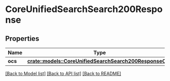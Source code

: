 # CoreUnifiedSearchSearch200Response

## Properties

Name | Type | Description | Notes
------------ | ------------- | ------------- | -------------
**ocs** | [**crate::models::CoreUnifiedSearchSearch200ResponseOcs**](core_unified_search_search_200_response_ocs.md) |  | 

[[Back to Model list]](../README.md#documentation-for-models) [[Back to API list]](../README.md#documentation-for-api-endpoints) [[Back to README]](../README.md)


